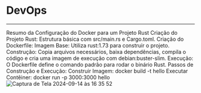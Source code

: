# DevOps
-------------
Resumo da Configuração do Docker para um Projeto Rust
Criação do Projeto Rust:
Estrutura básica com src/main.rs e Cargo.toml.
Criação do Dockerfile:
Imagem Base: Utiliza rust:1.73 para construir o projeto.
Construção: Copia arquivos necessários, baixa dependências, compila o código e cria uma imagem de execução com debian:buster-slim.
Execução: O Dockerfile define o comando padrão para rodar o binário Rust.
Passos de Construção e Execução:
Construir Imagem: docker build -t hello 
Executar Contêiner: docker run -p 3000:3000 hello
![Captura de Tela 2024-09-14 às 16 35 52](https://github.com/user-attachments/assets/ca516f4a-8543-4c15-a724-383b1cd22522)
